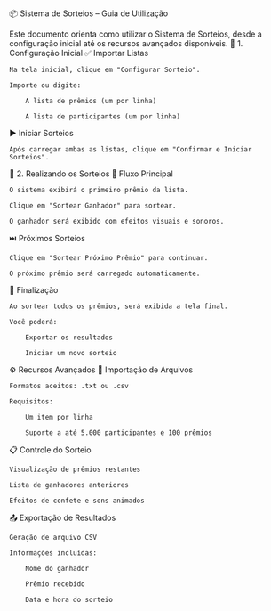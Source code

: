 📦 Sistema de Sorteios – Guia de Utilização

Este documento orienta como utilizar o Sistema de Sorteios, desde a configuração inicial até os recursos avançados disponíveis.
🚀 1. Configuração Inicial
✅ Importar Listas

    Na tela inicial, clique em "Configurar Sorteio".

    Importe ou digite:

        A lista de prêmios (um por linha)

        A lista de participantes (um por linha)

▶️ Iniciar Sorteios

    Após carregar ambas as listas, clique em "Confirmar e Iniciar Sorteios".

🎯 2. Realizando os Sorteios
🔁 Fluxo Principal

    O sistema exibirá o primeiro prêmio da lista.

    Clique em "Sortear Ganhador" para sortear.

    O ganhador será exibido com efeitos visuais e sonoros.

⏭️ Próximos Sorteios

    Clique em "Sortear Próximo Prêmio" para continuar.

    O próximo prêmio será carregado automaticamente.

🏁 Finalização

    Ao sortear todos os prêmios, será exibida a tela final.

    Você poderá:

        Exportar os resultados

        Iniciar um novo sorteio

⚙️ Recursos Avançados
📁 Importação de Arquivos

    Formatos aceitos: .txt ou .csv

    Requisitos:

        Um item por linha

        Suporte a até 5.000 participantes e 100 prêmios

📋 Controle do Sorteio

    Visualização de prêmios restantes

    Lista de ganhadores anteriores

    Efeitos de confete e sons animados

📤 Exportação de Resultados

    Geração de arquivo CSV

    Informações incluídas:

        Nome do ganhador

        Prêmio recebido

        Data e hora do sorteio
